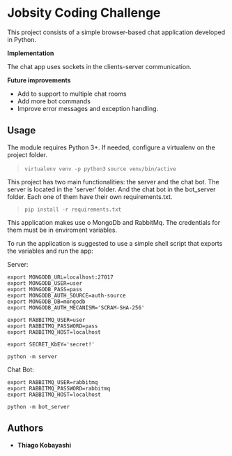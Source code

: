 # Jobsity Coding Challenge

This project consists of a simple browser-based chat application developed in Python.

**Implementation**

The chat app uses sockets in the clients-server communication. 

**Future improvements**

* Add to support to multiple chat rooms
* Add more bot commands
* Improve error messages and exception handling.

## Usage


The module requires Python 3+. If needed, configure a virtualenv on the project folder.

> `virtualenv venv -p python3`
> `source venv/bin/active`

This project has two main functionalities: the server and the chat bot. The server is located in the 'server' folder. And the chat bot in the bot_server folder.
Each one of them have their own requirements.txt.

> `pip install -r requirements.txt`


This application makes use o MongoDb and RabbitMq. The credentials for them must be in enviroment variables.

To run the application is suggested to use a simple shell script that exports the variables and run the app:

Server:
```
export MONGODB_URL=localhost:27017
export MONGODB_USER=user
export MONGODB_PASS=pass
export MONGODB_AUTH_SOURCE=auth-source
export MONGODB_DB=mongodb
export MONGODB_AUTH_MECANISM='SCRAM-SHA-256'

export RABBITMQ_USER=user
export RABBITMQ_PASSWORD=pass
export RABBITMQ_HOST=localhost

export SECRET_KbEY='secret!'

python -m server
```

Chat Bot:
```
export RABBITMQ_USER=rabbitmq
export RABBITMQ_PASSWORD=rabbitmq
export RABBITMQ_HOST=localhost

python -m bot_server
```


## Authors

* **Thiago Kobayashi**
